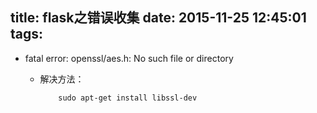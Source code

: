 title: flask之错误收集
date: 2015-11-25 12:45:01
tags:
---
*	fatal error: openssl/aes.h: No such file or directory

	-	解决方法：
		```
			sudo apt-get install libssl-dev
		```


